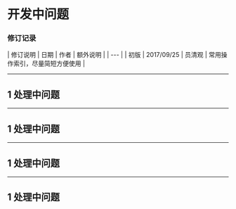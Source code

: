 ﻿# 开发中问题

### 修订记录
| 修订说明 | 日期 | 作者 | 额外说明 |
| --- |
| 初版 | 2017/09/25 | 员清观 | 常用操作索引，尽量简短方便使用 |

----
## 1 处理中问题

----
## 1 处理中问题

----
## 1 处理中问题

----
## 1 处理中问题
